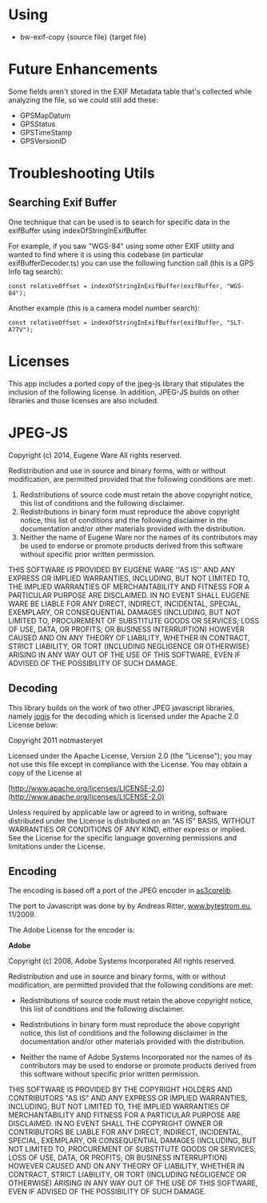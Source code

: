 Using
=====

* bw-exif-copy {source file} {target file}

Future Enhancements
===================

Some fields aren't stored in the EXIF Metadata table that's collected while analyzing the file, so we could still add these:
* GPSMapDatum
* GPSStatus
* GPSTimeStamp
* GPSVersionID

Troubleshooting Utils
=====================

Searching Exif Buffer
---------------------

One technique that can be used is to search for specific data in the exifBuffer using indexOfStringInExifBuffer.

For example, if you saw "WGS-84" using some other EXIF utility and wanted to find where it is using this codebase (in particular exifBufferDecoder.ts)
you can use the following function call (this is a GPS Info tag search):
```
const relativeOffset = indexOfStringInExifBuffer(exifBuffer, "WGS-84");
```
Another example (this is a camera model number search):
```
const relativeOffset = indexOfStringInExifBuffer(exifBuffer, "SLT-A77V");
```

**Licenses**
============

This app includes a ported copy of the jpeg-js library that stipulates the
inclusion of the following license.  In addition, JPEG-JS builds on other
libraries and those licenses are also included.

JPEG-JS
=======

Copyright (c) 2014, Eugene Ware
All rights reserved.
  
Redistribution and use in source and binary forms, with or without
modification, are permitted provided that the following conditions are met:  

1. Redistributions of source code must retain the above copyright
   notice, this list of conditions and the following disclaimer.  
2. Redistributions in binary form must reproduce the above copyright
   notice, this list of conditions and the following disclaimer in the
   documentation and/or other materials provided with the distribution.  
3. Neither the name of Eugene Ware nor the names of its contributors
   may be used to endorse or promote products derived from this software
   without specific prior written permission.  
  
THIS SOFTWARE IS PROVIDED BY EUGENE WARE ''AS IS'' AND ANY
EXPRESS OR IMPLIED WARRANTIES, INCLUDING, BUT NOT LIMITED TO, THE IMPLIED
WARRANTIES OF MERCHANTABILITY AND FITNESS FOR A PARTICULAR PURPOSE ARE
DISCLAIMED. IN NO EVENT SHALL EUGENE WARE BE LIABLE FOR ANY
DIRECT, INDIRECT, INCIDENTAL, SPECIAL, EXEMPLARY, OR CONSEQUENTIAL DAMAGES
(INCLUDING, BUT NOT LIMITED TO, PROCUREMENT OF SUBSTITUTE GOODS OR SERVICES;
LOSS OF USE, DATA, OR PROFITS; OR BUSINESS INTERRUPTION) HOWEVER CAUSED AND
ON ANY THEORY OF LIABILITY, WHETHER IN CONTRACT, STRICT LIABILITY, OR TORT
(INCLUDING NEGLIGENCE OR OTHERWISE) ARISING IN ANY WAY OUT OF THE USE OF THIS
SOFTWARE, EVEN IF ADVISED OF THE POSSIBILITY OF SUCH DAMAGE.

Decoding
--------

This library builds on the work of two other JPEG javascript libraries,
namely [jpgjs](https://github.com/notmasteryet/jpgjs) for the decoding
which is licensed under the Apache 2.0 License below:

Copyright 2011 notmasteryet

Licensed under the Apache License, Version 2.0 (the "License");
you may not use this file except in compliance with the License.
You may obtain a copy of the License at

[http://www.apache.org/licenses/LICENSE-2.0](http://www.apache.org/licenses/LICENSE-2.0)

Unless required by applicable law or agreed to in writing, software
distributed under the License is distributed on an "AS IS" BASIS,
WITHOUT WARRANTIES OR CONDITIONS OF ANY KIND, either express or implied.
See the License for the specific language governing permissions and
limitations under the License.

Encoding
--------

The encoding is based off a port of the JPEG encoder in [as3corelib](https://code.google.com/p/as3corelib/source/browse/trunk/src/com/adobe/images/JPGEncoder.as).

The port to Javascript was done by by Andreas Ritter, www.bytestrom.eu, 11/2009.

The Adobe License for the encoder is:

**Adobe**

Copyright (c) 2008, Adobe Systems Incorporated
All rights reserved.

Redistribution and use in source and binary forms, with or without
modification, are permitted provided that the following conditions are
met:

- Redistributions of source code must retain the above copyright notice,
  this list of conditions and the following disclaimer.

- Redistributions in binary form must reproduce the above copyright
  notice, this list of conditions and the following disclaimer in the
  documentation and/or other materials provided with the distribution.

- Neither the name of Adobe Systems Incorporated nor the names of its
  contributors may be used to endorse or promote products derived from
  this software without specific prior written permission.

THIS SOFTWARE IS PROVIDED BY THE COPYRIGHT HOLDERS AND CONTRIBUTORS "AS
IS" AND ANY EXPRESS OR IMPLIED WARRANTIES, INCLUDING, BUT NOT LIMITED TO,
THE IMPLIED WARRANTIES OF MERCHANTABILITY AND FITNESS FOR A PARTICULAR
PURPOSE ARE DISCLAIMED. IN NO EVENT SHALL THE COPYRIGHT OWNER OR
CONTRIBUTORS BE LIABLE FOR ANY DIRECT, INDIRECT, INCIDENTAL, SPECIAL,
EXEMPLARY, OR CONSEQUENTIAL DAMAGES (INCLUDING, BUT NOT LIMITED TO,
PROCUREMENT OF SUBSTITUTE GOODS OR SERVICES; LOSS OF USE, DATA, OR
PROFITS; OR BUSINESS INTERRUPTION) HOWEVER CAUSED AND ON ANY THEORY OF
LIABILITY, WHETHER IN CONTRACT, STRICT LIABILITY, OR TORT (INCLUDING
NEGLIGENCE OR OTHERWISE) ARISING IN ANY WAY OUT OF THE USE OF THIS
SOFTWARE, EVEN IF ADVISED OF THE POSSIBILITY OF SUCH DAMAGE.
